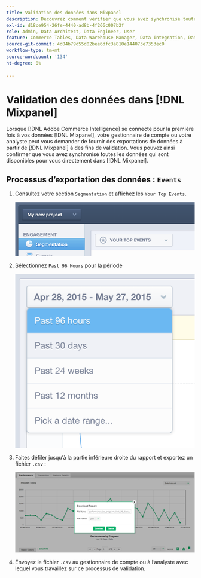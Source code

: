 ```yaml
---
title: Validation des données dans Mixpanel
description: Découvrez comment vérifier que vous avez synchronisé toutes les données qui sont disponibles directement dans Mixpanel.
exl-id: d18ce954-26fe-4440-ad8b-4f266c007b2f
role: Admin, Data Architect, Data Engineer, User
feature: Commerce Tables, Data Warehouse Manager, Data Integration, Data Import/Export
source-git-commit: 4d04b79d55d02bee6dfc3a810e144073e7353ec0
workflow-type: tm+mt
source-wordcount: '134'
ht-degree: 0%

---
```


# Validation des données dans [!DNL Mixpanel]

Lorsque [!DNL Adobe Commerce Intelligence] se connecte pour la première fois à vos données [!DNL Mixpanel], votre gestionnaire de compte ou votre analyste peut vous demander de fournir des exportations de données à partir de [!DNL Mixpanel] à des fins de validation. Vous pouvez ainsi confirmer que vous avez synchronisé toutes les données qui sont disponibles pour vous directement dans [!DNL Mixpanel].

## Processus d’exportation des données : `Events`

1. Consultez votre section `Segmentation` et affichez les `Your Top Events`.

   ![Tableau de bord Mixpanel présentant vos principaux événements](../../../assets/your-top-events.png)

1. Sélectionnez `Past 96 Hours` pour la période

   ![Sélecteur de période Mixpanel affichant l’option des 96 dernières heures](../../../assets/past-96-hours.png)

1. Faites défiler jusqu’à la partie inférieure droite du rapport et exportez un fichier `.csv` :

   ![Option Exporter un panneau mixte au format CSV dans le menu](../../../assets/export-csv-mixpanel.png)

1. Envoyez le fichier `.csv` au gestionnaire de compte ou à l’analyste avec lequel vous travaillez sur ce processus de validation.
